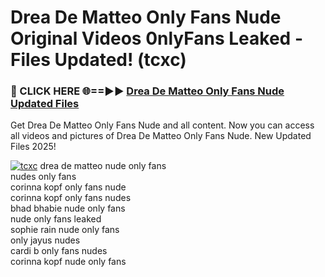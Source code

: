 # Drea De Matteo Only Fans Nude Original Videos 0nlyFans Leaked - Files Updated! (tcxc)

<h3>🔴 CLICK HERE 🌐==►► <a href="https://tinyurl.com/yc6ubb5a" rel="nofollow">Drea De Matteo Only Fans Nude Updated Files</a></h3>

Get Drea De Matteo Only Fans Nude and all content. Now you can access all videos and pictures of Drea De Matteo Only Fans Nude. New Updated Files 2025!

[![tcxc](https://i.imgur.com/7eu0CRL.gif)](https://tinyurl.com/yc6ubb5a)
drea de matteo nude only fans<br>
nudes only fans<br>
corinna kopf only fans nude<br>
corinna kopf only fans nudes<br>
bhad bhabie nude only fans<br>
nude only fans leaked<br>
sophie rain nude only fans<br>
only jayus nudes<br>
cardi b only fans nudes<br>
corinna kopf nude only fans